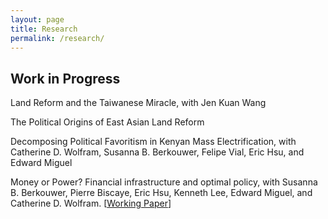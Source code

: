 ```yaml
---
layout: page
title: Research
permalink: /research/
---
```


## Work in Progress

<p><span class="sans">Land Reform and the Taiwanese Miracle</span>, with Jen Kuan Wang</p>

<p><span class="sans">The Political Origins of East Asian Land Reform</span></p>

<p><span class="sans">Decomposing Political Favoritism in Kenyan Mass Electrification</span>, with Catherine D. Wolfram, Susanna B. Berkouwer, Felipe Vial, Eric Hsu, and Edward Miguel</p>

<p><span class="sans">Money or Power? Financial infrastructure and optimal policy</span>, with Susanna B. Berkouwer, Pierre Biscaye, Eric Hsu, Kenneth Lee,  Edward Miguel, and Catherine D. Wolfram. [<a href="{{ site.url }}/papers/BBHKLMW_GhanaKenya.pdf">Working Paper</a>]</p>